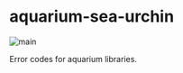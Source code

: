 # aquarium-sea-urchin

![main](https://github.com/pretore/aquarium-sea-urchin/actions/workflows/cmake.yml/badge.svg?branch=main)

Error codes for aquarium libraries. 

